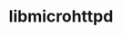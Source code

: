 ---
title: "libmicrohttpd"
layout: cache
categories: [package, develop-2025-04-20]
meta: {"compilers": ["gcc@10.5.0", "gcc@11.4.0", "gcc@13.3.0"], "num_specs": 3, "num_specs_by_stack": {"developer-tools-aarch64-linux-gnu": 1, "developer-tools-x86_64_v3-linux-gnu": 1, "hep": 1, "root": 3}, "oss": ["centos7", "rhel8", "ubuntu22.04"], "platforms": ["linux"], "stacks": ["developer-tools-aarch64-linux-gnu", "developer-tools-x86_64_v3-linux-gnu", "hep", "root"], "targets": ["aarch64", "x86_64_v3"], "versions": ["1.0.1"]}
spec_details: [{"compiler": "gcc@11.4.0", "hash": "7y4fifggiwi6phmwelp6p2sgfrvwdodm", "os": "ubuntu22.04", "platform": "linux", "size": "-", "stacks": ["hep", "root"], "target": "x86_64_v3", "variants": ["build_system=autotools", "~https"], "versions": ["1.0.1"]}, {"compiler": "gcc@10.5.0", "hash": "bbeztokjcox6g2dytnmj6wvreyyitijm", "os": "centos7", "platform": "linux", "size": "-", "stacks": ["developer-tools-x86_64_v3-linux-gnu", "root"], "target": "x86_64_v3", "variants": ["build_system=autotools", "~https"], "versions": ["1.0.1"]}, {"compiler": "gcc@13.3.0", "hash": "jigfsnhv5ohfg4ndxo4er7pxtuwczclc", "os": "rhel8", "platform": "linux", "size": "-", "stacks": ["developer-tools-aarch64-linux-gnu", "root"], "target": "aarch64", "variants": ["build_system=autotools", "~https"], "versions": ["1.0.1"]}]
---